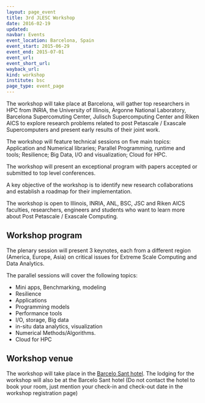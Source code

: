 ```yaml
---
layout: page_event
title: 3rd JLESC Workshop
date: 2016-02-19
updated:
navbar: Events
event_location: Barcelona, Spain
event_start: 2015-06-29
event_end: 2015-07-01
event_url: 
event_short_url:
wayback_url:
kind: workshop
institute: bsc
page_type: event_page
---
```


The workshop will take place at Barcelona, will gather top researchers in HPC from INRIA, the
University of Illinois, Argonne National Laboratory, Barcelona Supercomuting Center, Julisch
Supercomputing Center and Riken AICS to explore research problems related to post Petascale /
Exascale Supercomputers and present early results of their joint work.

The workshop will feature technical sessions on five main topics: Application and Numerical
libraries; Parallel Programming, runtime and tools; Resilience; Big Data, I/O and visualization;
Cloud for HPC.

The workshop will present an exceptional program with papers accepted or submitted to top level
conferences.

A key objective of the workshop is to identify new research collaborations and establish a roadmap
for their implementation.

The workshop is open to Illinois, INRIA, ANL, BSC, JSC and Riken AICS faculties, researchers,
engineers and students who want to learn more about Post Petascale / Exascale Computing.


## Workshop program

The plenary session will present 3 keynotes, each from a different region (America, Europe, Asia) on
critical issues for Extreme Scale Computing and Data Analytics.

The parallel sessions will cover the following topics:
- Mini apps, Benchmarking, modeling
- Resilience
- Applications
- Programming models
- Performance tools
- I/O, storage, Big data
- in-situ data analytics, visualization
- Numerical Methods/Algorithms.
- Cloud for HPC


## Workshop venue

The workshop will take place in the [Barcelo Sant hotel][hotel_homepage].
The lodging for the workshop will also be at the Barcelo Sant hotel (Do not contact the hotel to
book your room, just mention your check-in and check-out date in the workshop registration page)

[hotel_homepage]: http://www.barcelo.com/BarceloHotels/en_US/hotels/Spain/Barcelona/hotel-barcelo-sants/general-description.aspx

